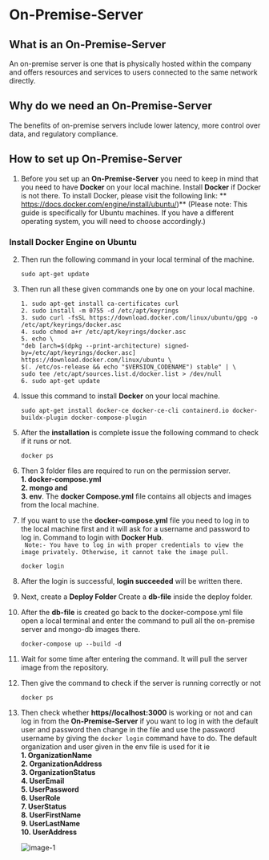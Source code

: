 # On-Premise-Server

## What is an On-Premise-Server 
An on-premise server is one that is physically hosted within the company and offers resources and services to users connected to the same network directly.

## Why do we need an On-Premise-Server
The benefits of on-premise servers include lower latency, more control over data, and regulatory compliance.

## How to set up On-Premise-Server

1. Before you set up an **On-Premise-Server** you need to keep in mind that you need to have **Docker** on your local machine. Install **Docker** if Docker is not there. To install Docker, please visit the following link: ** https://docs.docker.com/engine/install/ubuntu/)** (Please note: This guide is specifically for Ubuntu machines. If you have a different operating system, you will need to choose accordingly.)

### Install Docker Engine on Ubuntu
2. Then run the following command in your local terminal of the machine.                 
   ```
   sudo apt-get update
   ```

3. Then run all these given commands one by one on your local machine.
   ```
   1. sudo apt-get install ca-certificates curl                                                                                                                 
   2. sudo install -m 0755 -d /etc/apt/keyrings                                                                                                                                      
   3. sudo curl -fsSL https://download.docker.com/linux/ubuntu/gpg -o /etc/apt/keyrings/docker.asc                                                                             
   4. sudo chmod a+r /etc/apt/keyrings/docker.asc                                                                                                    
   5. echo \
   "deb [arch=$(dpkg --print-architecture) signed-by=/etc/apt/keyrings/docker.asc] https://download.docker.com/linux/ubuntu \
   $(. /etc/os-release && echo "$VERSION_CODENAME") stable" | \
   sudo tee /etc/apt/sources.list.d/docker.list > /dev/null                                                                                                             
   6. sudo apt-get update

   ```

4. Issue this command to install **Docker** on your local machine.

   ```
   sudo apt-get install docker-ce docker-ce-cli containerd.io docker-buildx-plugin docker-compose-plugin
   ```
5. After the **installation** is complete issue the following command to check if it runs or not.

   ```
   docker ps
   ```

6. Then 3 folder files are required to run on the permission server.             
   **1. docker-compose.yml               
   2. mongo and            
   3. env**. The **docker Compose.yml** file contains all objects and images from the local machine.            
7. If you want to use the **docker-compose.yml** file you need to log in to the local machine first and it will ask for a username and password to log in. Command to login with **Docker Hub**.                      
   ` Note:- You have to log in with proper credentials to view the image privately. Otherwise, it cannot take the image pull.`
   ```
   docker login
   ```
8. After the login is successful, **login succeeded** will be written there.
9. Next, create a **Deploy Folder** Create a **db-file** inside the deploy folder.
10. After the **db-file** is created go back to the docker-compose.yml file open a local terminal and enter the command to pull all the on-premise server and mongo-db images there.
    ```
    docker-compose up --build -d
    ```
11. Wait for some time after entering the command. It will pull the server image from the repository.
12. Then give the command to check if the server is running correctly or not
    ```
    docker ps
    ```
14. Then check whether **https//localhost:3000** is working or not and can log in from the **On-Premise-Server** if you want to log in with the default user and password then change in the file and use the password username by giving the `docker login` command have to do.
The default organization and user given in the env file is used for it ie               
    **1. OrganizationName               
    2. OrganizationAddress                 
    3. OrganizationStatus                
    4. UserEmail                
    5. UserPassword                      
    6. UserRole                       
    7. UserStatus                  
    8. UserFirstName                        
    9. UserLastName                 
    10. UserAddress**


    ![image-1](https://github.com/Nancypatel1103/ComplianceClient/assets/153616269/34559bf9-335c-46c7-a0b7-8e19bc11fe4d)

